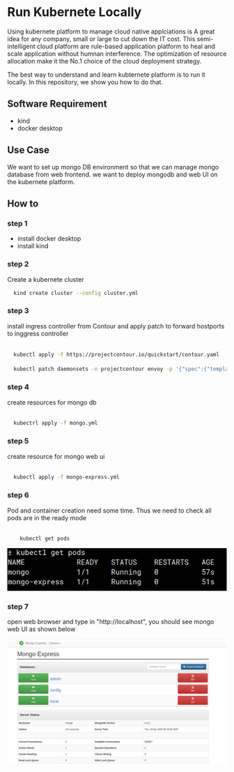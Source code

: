 # Run Kubernete Locally

Using kubernete platform to manage cloud native applciations is A great idea for any company, small or large to cut down the IT cost. This semi-intelligent cloud platform are rule-based application platform to heal and scale application without humnan interference. The optimization of resource allocation make it the No.1 choice of the cloud deployment strategy.

The best way to understand and learn kubternete platform is to run it locally. In this repository, we show you how to do that.

## Software Requirement

- kind
- docker desktop

## Use Case

We want to set up mongo DB environment so that we can manage mongo database from web frontend. we want to deploy mongodb and web UI on the kubernete platform.

## How to

### step 1

- install docker desktop
- install kind

### step 2

Create a kubernete cluster

```sh
  kind create cluster --config cluster.yml
```

### step 3

install ingress controller from Contour and apply patch to forward hostports to inggress controller

```sh

  kubectl apply -f https://projectcontour.io/quickstart/contour.yaml

  kubectl patch daemonsets -n projectcontour envoy -p '{"spec":{"template":{"spec":{"nodeSelector":{"ingress-ready":"true"},"tolerations":[{"key":"node-role.kubernetes.io/master","operator":"Equal","effect":"NoSchedule"}]}}}}'

```

### step 4

create resources for mongo db

```sh

  kubectrl apply -f mongo.yml

```

### step 5

create resource for mongo web ui

```sh

  kubectl apply -f mongo-express.yml

```

### step 6

Pod and container creation need some time. Thus we need to check all pods are in the ready mode

```sh

    kubectl get pods

```

![get pods](/images/kubectl_get_pods.png)

### step 7

open web browser and type in "http://localhost", you should see mongo web UI as shown below

![mongo web ui](/images/mongo_web_ui.png)
